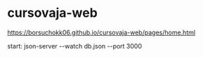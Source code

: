 # cursovaja-web

https://borsuchokk06.github.io/cursovaja-web/pages/home.html

start: json-server --watch db.json --port 3000
